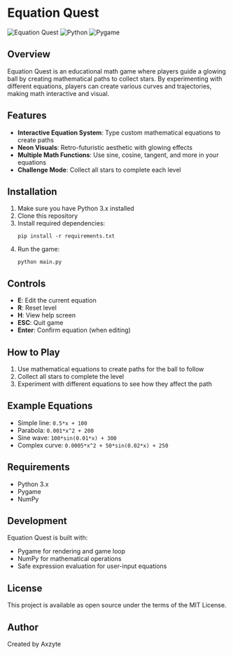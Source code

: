 # Equation Quest

![Equation Quest](https://img.shields.io/badge/Equation-Quest-blue)
![Python](https://img.shields.io/badge/Python-3.x-green)
![Pygame](https://img.shields.io/badge/Pygame-2.x-red)

## Overview

Equation Quest is an educational math game where players guide a glowing ball by creating mathematical paths to collect stars. By experimenting with different equations, players can create various curves and trajectories, making math interactive and visual.

## Features

- **Interactive Equation System**: Type custom mathematical equations to create paths
- **Neon Visuals**: Retro-futuristic aesthetic with glowing effects
- **Multiple Math Functions**: Use sine, cosine, tangent, and more in your equations
- **Challenge Mode**: Collect all stars to complete each level

## Installation

1. Make sure you have Python 3.x installed
2. Clone this repository
3. Install required dependencies:
   ```
   pip install -r requirements.txt
   ```
4. Run the game:
   ```
   python main.py
   ```

## Controls

- **E**: Edit the current equation
- **R**: Reset level
- **H**: View help screen
- **ESC**: Quit game
- **Enter**: Confirm equation (when editing)

## How to Play

1. Use mathematical equations to create paths for the ball to follow
2. Collect all stars to complete the level
3. Experiment with different equations to see how they affect the path

## Example Equations

- Simple line: `0.5*x + 100`
- Parabola: `0.001*x^2 + 200`
- Sine wave: `100*sin(0.01*x) + 300`
- Complex curve: `0.0005*x^2 + 50*sin(0.02*x) + 250`

## Requirements

- Python 3.x
- Pygame
- NumPy

## Development

Equation Quest is built with:
- Pygame for rendering and game loop
- NumPy for mathematical operations
- Safe expression evaluation for user-input equations

## License

This project is available as open source under the terms of the MIT License.

## Author

Created by Axzyte